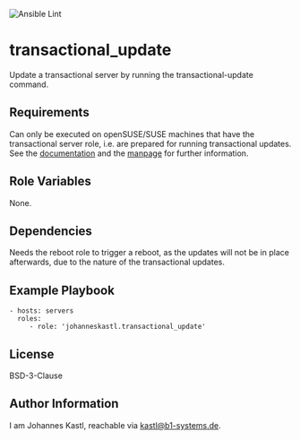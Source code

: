 ![Ansible Lint](https://github.com/johanneskastl/ansible-role-transactional_update/workflows/Ansible%20Lint/badge.svg)

transactional_update
=========

Update a transactional server by running the transactional-update command.

Requirements
------------

Can only be executed on openSUSE/SUSE machines that have the transactional server role, i.e. are prepared for running transactional updates. See the [documentation](https://github.com/openSUSE/transactional-update) and the [manpage](https://kubic.opensuse.org/documentation/man-pages/transactional-update.8.html) for further information.

Role Variables
--------------

None.

Dependencies
------------

Needs the reboot role to trigger a reboot, as the updates will not be in place afterwards, due to the nature of the transactional updates.

Example Playbook
----------------

    - hosts: servers
      roles:
         - role: 'johanneskastl.transactional_update'

License
-------

BSD-3-Clause

Author Information
------------------

I am Johannes Kastl, reachable via kastl@b1-systems.de.
